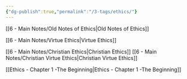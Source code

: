 ```yaml
---
{"dg-publish":true,"permalink":"/3-tags/ethics/"}
---
```


[[6 - Main Notes/Old Notes of Ethics\|Old Notes of Ethics]]

[[6 - Main Notes/Virtue Ethics\|Virtue Ethics]]

[[6 - Main Notes/Christian Ethics\|Christian Ethics]]
[[6 - Main Notes/Christian Virtue Ethics\|Christian Virtue Ethics]]

[[Ethics - Chapter 1 -The Beginning\|Ethics - Chapter 1 -The Beginning]]

